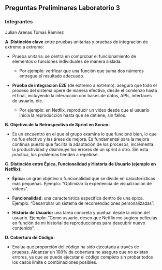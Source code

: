 ## Preguntas Preliminares Laboratorio 3
### Integrantes
 Julian Arenas
 Tomas Ramirez


**A. Distinción clave** entre pruebas unitarias y pruebas de integración de extremo a extremo:
- Prueba unitaria: se centra en comprobar el funcionamiento de elementos o funciones individuales de manera aislada. 
  -   Por ejemplo: verificar que una función que suma dos números entregue el resultado adecuado.

- **Prueba de integración E2E** (de extremo a extremo): asegura que todo el proceso del sistema opere de manera efectiva, 
  desde el comienzo hasta el final, incluyendo la interacción con bases de datos, APIs, interfaces de usuario, etc. 
  - Por ejemplo: en Netflix, reproducir un video desde que el usuario inicia la reproducción hasta que se detiene, sin fallos.

**B. Objetivo de la Retrospectiva de Sprint en Scrum:**
- Es un encuentro en el que el grupo examina lo que funcionó bien, lo que no fue efectivo y las áreas de mejora.
 Es fundamental para la mejora continua puesto que facilita la adaptación de los procesos, incrementa la productividad 
 y disminuye los errores de un sprint a otro. Sin esta práctica, los problemas tienden a repetirse.

**C. Distinción entre Épica, Funcionalidad y Historia de Usuario (ejemplo en Netflix):**
- **Épica:** un gran objetivo o funcionalidad que se divide en características más pequeñas.
Ejemplo: “Optimizar la experiencia de visualización de videos”.

- **Funcionalidad:** una característica específica dentro de una épica.
Ejemplo: “Desarrollar un sistema de recomendaciones personalizadas”.

- **Historia de Usuario:** una tarea concreta y puntual desde la visión del usuario.
Ejemplo: “Como usuario, deseo que Netflix me sugiera películas en función de mi historial de reproducciones para descubrir nuevo contenido”.

**D. Cobertura de Código:**
- Evalúa qué proporción del código ha sido ejecutada a través de pruebas.
Alcanzar un 100% de cobertura no asegura que no existan errores, ya que se puede ejecutar el código completo sin probar todos los casos límite o combinaciones posibles.